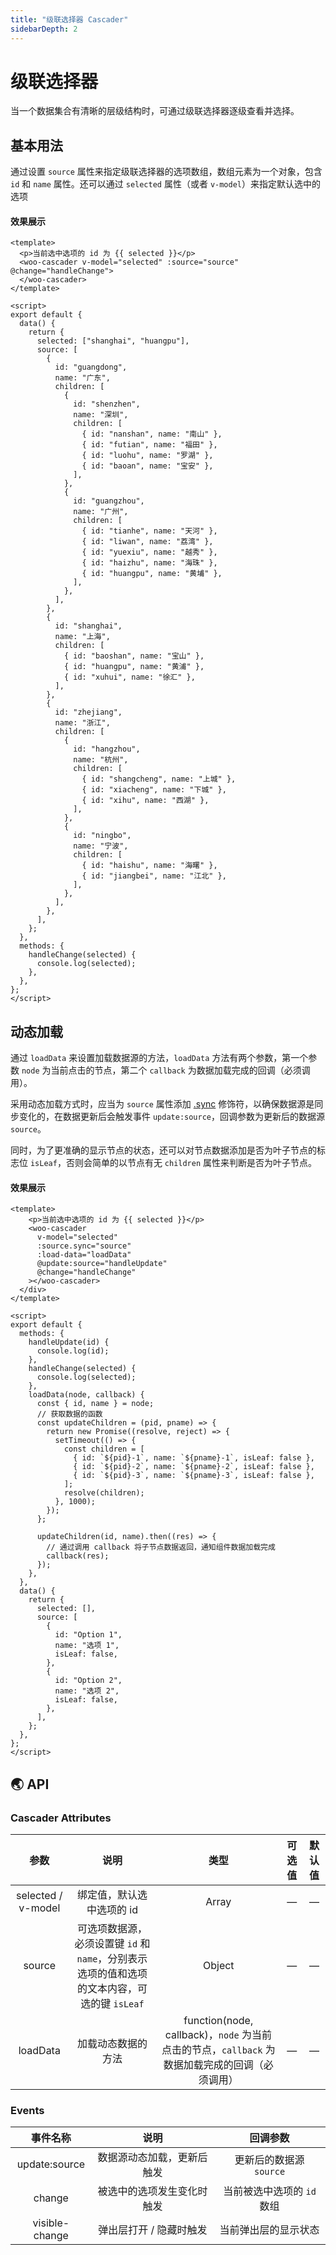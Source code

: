 ```yaml
---
title: "级联选择器 Cascader"
sidebarDepth: 2
---
```


# 级联选择器

当一个数据集合有清晰的层级结构时，可通过级联选择器逐级查看并选择。

## 基本用法

通过设置 `source` 属性来指定级联选择器的选项数组，数组元素为一个对象，包含 `id` 和 `name` 属性。还可以通过 `selected` 属性（或者 `v-model`）来指定默认选中的选项

#### 效果展示

<ClientOnly>
<cascader-demo/>
</ClientOnly>

```vue
<template>
  <p>当前选中选项的 id 为 {{ selected }}</p>
  <woo-cascader v-model="selected" :source="source" @change="handleChange">
  </woo-cascader>
</template>

<script>
export default {
  data() {
    return {
      selected: ["shanghai", "huangpu"],
      source: [
        {
          id: "guangdong",
          name: "广东",
          children: [
            {
              id: "shenzhen",
              name: "深圳",
              children: [
                { id: "nanshan", name: "南山" },
                { id: "futian", name: "福田" },
                { id: "luohu", name: "罗湖" },
                { id: "baoan", name: "宝安" },
              ],
            },
            {
              id: "guangzhou",
              name: "广州",
              children: [
                { id: "tianhe", name: "天河" },
                { id: "liwan", name: "荔湾" },
                { id: "yuexiu", name: "越秀" },
                { id: "haizhu", name: "海珠" },
                { id: "huangpu", name: "黄埔" },
              ],
            },
          ],
        },
        {
          id: "shanghai",
          name: "上海",
          children: [
            { id: "baoshan", name: "宝山" },
            { id: "huangpu", name: "黄浦" },
            { id: "xuhui", name: "徐汇" },
          ],
        },
        {
          id: "zhejiang",
          name: "浙江",
          children: [
            {
              id: "hangzhou",
              name: "杭州",
              children: [
                { id: "shangcheng", name: "上城" },
                { id: "xiacheng", name: "下城" },
                { id: "xihu", name: "西湖" },
              ],
            },
            {
              id: "ningbo",
              name: "宁波",
              children: [
                { id: "haishu", name: "海曙" },
                { id: "jiangbei", name: "江北" },
              ],
            },
          ],
        },
      ],
    };
  },
  methods: {
    handleChange(selected) {
      console.log(selected);
    },
  },
};
</script>
```

## 动态加载

通过 `loadData` 来设置加载数据源的方法，`loadData` 方法有两个参数，第一个参数 `node` 为当前点击的节点，第二个 `callback` 为数据加载完成的回调（必须调用）。

采用动态加载方式时，应当为 `source` 属性添加 [.sync]([https://cn.vuejs.org/v2/guide/components-custom-events.html#sync-%E4%BF%AE%E9%A5%B0%E7%AC%A6]) 修饰符，以确保数据源是同步变化的，在数据更新后会触发事件 `update:source`，回调参数为更新后的数据源 `source`。

同时，为了更准确的显示节点的状态，还可以对节点数据添加是否为叶子节点的标志位
`isLeaf`，否则会简单的以节点有无 `children` 属性来判断是否为叶子节点。

#### 效果展示

<ClientOnly>
<cascader-demo-async/>
</ClientOnly>

```vue
<template>
    <p>当前选中选项的 id 为 {{ selected }}</p>
    <woo-cascader
      v-model="selected"
      :source.sync="source"
      :load-data="loadData"
      @update:source="handleUpdate"
      @change="handleChange"
    ></woo-cascader>
  </div>
</template>

<script>
export default {
  methods: {
    handleUpdate(id) {
      console.log(id);
    },
    handleChange(selected) {
      console.log(selected);
    },
    loadData(node, callback) {
      const { id, name } = node;
      // 获取数据的函数
      const updateChildren = (pid, pname) => {
        return new Promise((resolve, reject) => {
          setTimeout(() => {
            const children = [
              { id: `${pid}-1`, name: `${pname}-1`, isLeaf: false },
              { id: `${pid}-2`, name: `${pname}-2`, isLeaf: false },
              { id: `${pid}-3`, name: `${pname}-3`, isLeaf: false },
            ];
            resolve(children);
          }, 1000);
        });
      };

      updateChildren(id, name).then((res) => {
        // 通过调用 callback 将子节点数据返回，通知组件数据加载完成
        callback(res);
      });
    },
  },
  data() {
    return {
      selected: [],
      source: [
        {
          id: "Option 1",
          name: "选项 1",
          isLeaf: false,
        },
        {
          id: "Option 2",
          name: "选项 2",
          isLeaf: false,
        },
      ],
    };
  },
};
</script>
```

## 🌏 API

### Cascader Attributes

|        参数        |                                             说明                                             |                                              类型                                              | 可选值 | 默认值 |
| :----------------: | :------------------------------------------------------------------------------------------: | :--------------------------------------------------------------------------------------------: | :----: | :----: |
| selected / v-model |                                  绑定值，默认选中选项的 id                                   |                                             Array                                              |   —    |   —    |
|       source       | 可选项数据源，必须设置键 `id` 和 `name`，分别表示选项的值和选项的文本内容，可选的键 `isLeaf` |                                             Object                                             |   —    |   —    |
|      loadData      |                                      加载动态数据的方法                                      | function(node, callback)，`node` 为当前点击的节点，`callback` 为数据加载完成的回调（必须调用） |   —    |   —    |

### Events

|    事件名称    |            说明            |          回调参数          |
| :------------: | :------------------------: | :------------------------: |
| update:source  | 数据源动态加载，更新后触发 |  更新后的数据源 `source`   |
|     change     | 被选中的选项发生变化时触发 | 当前被选中选项的 `id` 数组 |
| visible-change |  弹出层打开 / 隐藏时触发   |    当前弹出层的显示状态    |

